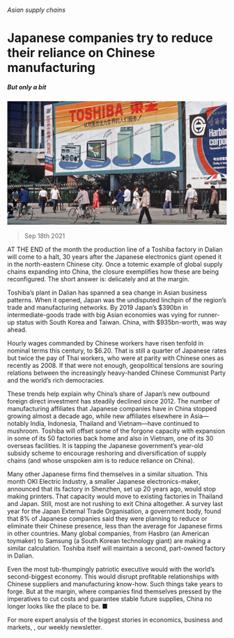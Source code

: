 ###### Asian supply chains

# Japanese companies try to reduce their reliance on Chinese manufacturing 

##### But only a bit 

![image](images/20210918_wbp502.jpg) 

> Sep 18th 2021 

AT THE END of the month the production line of a Toshiba factory in Dalian will come to a halt, 30 years after the Japanese electronics giant opened it in the north-eastern Chinese city. Once a totemic example of global supply chains expanding into China, the closure exemplifies how these are being reconfigured. The short answer is: delicately and at the margin.

Toshiba’s plant in Dalian has spanned a sea change in Asian business patterns. When it opened, Japan was the undisputed linchpin of the region’s trade and manufacturing networks. By 2019 Japan’s $390bn in intermediate-goods trade with big Asian economies was vying for runner-up status with South Korea and Taiwan. China, with $935bn-worth, was way ahead.


Hourly wages commanded by Chinese workers have risen tenfold in nominal terms this century, to $6.20. That is still a quarter of Japanese rates but twice the pay of Thai workers, who were at parity with Chinese ones as recently as 2008. If that were not enough, geopolitical tensions are souring relations between the increasingly heavy-handed Chinese Communist Party and the world’s rich democracies.

These trends help explain why China’s share of Japan’s new outbound foreign direct investment has steadily declined since 2012. The number of manufacturing affiliates that Japanese companies have in China stopped growing almost a decade ago, while new affiliates elsewhere in Asia—notably India, Indonesia, Thailand and Vietnam—have continued to mushroom. Toshiba will offset some of the forgone capacity with expansion in some of its 50 factories back home and also in Vietnam, one of its 30 overseas facilities. It is tapping the Japanese government’s year-old subsidy scheme to encourage reshoring and diversification of supply chains (and whose unspoken aim is to reduce reliance on China).

Many other Japanese firms find themselves in a similar situation. This month OKI Electric Industry, a smaller Japanese electronics-maker, announced that its factory in Shenzhen, set up 20 years ago, would stop making printers. That capacity would move to existing factories in Thailand and Japan. Still, most are not rushing to exit China altogether. A survey last year for the Japan External Trade Organisation, a government body, found that 8% of Japanese companies said they were planning to reduce or eliminate their Chinese presence, less than the average for Japanese firms in other countries. Many global companies, from Hasbro (an American toymaker) to Samsung (a South Korean technology giant) are making a similar calculation. Toshiba itself will maintain a second, part-owned factory in Dalian.

Even the most tub-thumpingly patriotic executive would  with the world’s second-biggest economy. This would disrupt profitable relationships with Chinese suppliers and manufacturing know-how. Such things take years to forge. But at the margin, where companies find themselves pressed by the imperatives to cut costs and guarantee stable future supplies, China no longer looks like the place to be. ■

For more expert analysis of the biggest stories in economics, business and markets, , our weekly newsletter.

